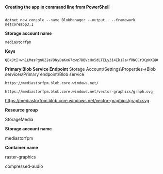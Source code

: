 **Creating the app in command line from PowerShell**

```

dotnet new console --name BlobManager --output . --framework netcoreapp3.1

```

**Storage account name**

```
mediastorfpm
```

**Keys**

```
QBkJtI+wn1LMasPgnUZ2eVDNyDaKx67qwz7DBVcHo5dLTELy3i4Ek1Ja+fRNOCr3CpWXBD6eqHKPaFqNSkZeZg==
```
**Primary Blob Service Endpoint** 
Storage Account\Settings\Properties->Blob services\Primary endpoint\Blob service

```
https://mediastorfpm.blob.core.windows.net/
```

````
https://mediastorfpm.blob.core.windows.net/vector-graphics/graph.svg
````

https://mediastorfpm.blob.core.windows.net/vector-graphics/graph.svg

**Resource group**

StorageMedia

**Storage account name**

mediastorfpm

**Container name**

raster-graphics

compressed-audio



